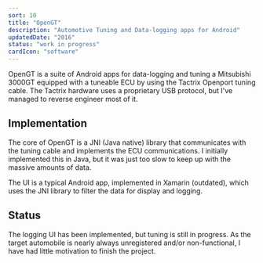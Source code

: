 ```yaml
---
sort: 10
title: "OpenGT"
description: "Automotive Tuning and Data-logging apps for Android"
updatedDate: "2016"
status: "work in progress"
cardIcon: "software"
---
```


OpenGT is a suite of Android apps for data-logging and tuning a Mitsubishi 3000GT equipped with a tuneable ECU by using the Tactrix Openport tuning cable. The Tactrix hardware uses a proprietary USB protocol, but I've managed to reverse engineer most of it.

## Implementation
The core of OpenGT is a JNI (Java native) library that communicates with the tuning cable and implements the ECU communications. I initially implemented this in Java, but it was just too slow to keep up with the massive amounts of data.

The UI is a typical Android app, implemented in Xamarin (outdated), which uses the JNI library to filter the data for display and logging.

## Status
The logging UI has been implemented, but tuning is still in progress. As the target automobile is nearly always unregistered and/or non-functional, I have had little motivation to finish the project.